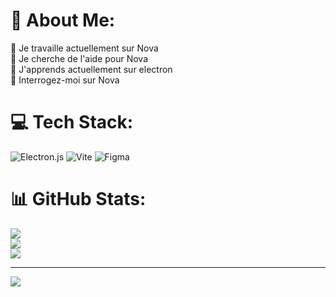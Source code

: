 # 💫 About Me:
🔭 Je travaille actuellement sur Nova<br>🤝 Je cherche de l'aide pour Nova<br>🌱 J'apprends actuellement sur electron<br>💬 Interrogez-moi sur Nova<br>


# 💻 Tech Stack:
![Electron.js](https://img.shields.io/badge/Electron-191970?style=for-the-badge&logo=Electron&logoColor=white) ![Vite](https://img.shields.io/badge/vite-%23646CFF.svg?style=for-the-badge&logo=vite&logoColor=white) ![Figma](https://img.shields.io/badge/figma-%23F24E1E.svg?style=for-the-badge&logo=figma&logoColor=white)
# 📊 GitHub Stats:
![](https://github-readme-stats.vercel.app/api?username=Under404&theme=radical&hide_border=false&include_all_commits=false&count_private=false)<br/>
![](https://github-readme-streak-stats.herokuapp.com/?user=Under404&theme=radical&hide_border=false)<br/>
![](https://github-readme-stats.vercel.app/api/top-langs/?username=Under404&theme=radical&hide_border=false&include_all_commits=false&count_private=false&layout=compact)

---
[![](https://visitcount.itsvg.in/api?id=Under404&icon=0&color=0)](https://visitcount.itsvg.in)


